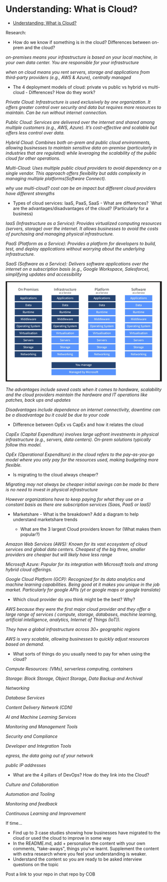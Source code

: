 # Understanding: What is Cloud?

- [Understanding: What is Cloud?](#understanding-what-is-cloud)


Research: 

- How do we know if something is in the cloud? Differences between on-prem and the cloud? 
  
*on-premises means your infrastructure is based on your local machine, in your own data center. You are responsible for your infrastructure*

*when on cloud means you rent servers, storage and applications from third-party providers (e.g., AWS & Azure), centrally managed*



- The 4 deployment models of cloud: private vs public vs hybrid vs multi-cloud - Differences? How do they work? 


*Private Cloud: Infrastructure is used exclusively by one organization. It offers greater control over security and data but requires more resources to maintain. Can be run without internet connection.*

*Public Cloud: Services are delivered over the internet and shared among multiple customers (e.g., AWS, Azure). It’s cost-effective and scalable but offers less control over data.*

*Hybrid Cloud: Combines both on-prem and public cloud environments, allowing businesses to maintain sensitive data on-premise (particularly in industries that are regulated) while leveraging the scalability of the public cloud for other operations.*



*Multi-Cloud: Uses multiple public cloud providers to avoid dependency on a single vendor. This approach offers flexibility but adds complexity in managing multiple platforms​(Software Connect).*

*why use multi-cloud? cost can be an impact but different cloud providers have different strengths* 

- Types of cloud services: IaaS, PaaS, SaaS - What are differences? 
`What are the advantages/disadvantages of the cloud? (Particularly for a business) 

*IaaS (Infrastructure as a Service): Provides virtualized computing resources (servers, storage) over the internet. It allows businesses to avoid the costs of purchasing and managing physical infrastructure.*

*PaaS (Platform as a Service): Provides a platform for developers to build, test, and deploy applications without worrying about the underlying infrastructure.*

*SaaS (Software as a Service): Delivers software applications over the internet on a subscription basis (e.g., Google Workspace, Salesforce), simplifying updates and accessibility*

![alt text](image-1.png)

*The advantages include saved costs when it comes to hardware, scalability and the cloud providers maintain the hardware and IT operations like patches, back ups and updates*

*Disadvantages include dependence on internet connectivity, downtime can be a disadvantage bu it could be due to your code*

  - Difference between OpEx vs CapEx and how it relates the cloud 
  
*CapEx (Capital Expenditure) involves large upfront investments in physical infrastructure (e.g., servers, data centers). On-prem solutions typically follow this model.*

*OpEx (Operational Expenditure) in the cloud refers to the pay-as-you-go model where you only pay for the resources used, making budgeting more flexible.*


  - Is migrating to the cloud always cheaper? 

*Migrating may not always be cheaper*
*initial savings can be made bc there is no need to invest in physical infrastructure*

*However organizations have to keep paying for what they use on a constant basis as there are subscription services (Saas, PaaS or IaaS)*

- Marketshare - What is the breakdown? Add a diagram to help understand marketshare trends 


  - What are the 3 largest Cloud providers known for (What makes them popular?) 

*Amazon Web Services (AWS): Known for its vast ecosystem of cloud services and global data centers. Cheapest of the big three, smaller providers are cheaper but will likely have less range*

*Microsoft Azure: Popular for its integration with Microsoft tools and strong hybrid cloud offerings.*

*Google Cloud Platform (GCP): Recognized for its data analytics and machine learning capabilities​. Being good at it makes you unique in the job market. Particularly for google APIs (yt or google maps or google translate)*

- Which cloud provider do you think might be the best? Why? 
  
*AWS because they were the first major cloud provider and they offer a large range of services ( compute, storage, databases, machine learning, artificial intelligence, analytics, Internet of Things (IoT)).*

*They have a global infrastructure across 30+ geographic regions*

*AWS is very scalable,  allowing businesses to quickly adjust resources based on demand.* 

- What sorts of things do you usually need to pay for when using the cloud? 

*Compute Resources: (VMs), serverless computing, containers*

*Storage: Block Storage, Object Storage, Data Backup and Archival*

*Networking*

*Database Services*

*Content Delivery Network (CDN)*

*AI and Machine Learning Services*

*Monitoring and Management Tools*

*Security and Compliance*

*Developer and Integration Tools*

*egress, the data going out of your network*

*public IP addresses*


- What are the 4 pillars of DevOps? How do they link into the Cloud? 

*Culture and Collaboration*

*Automation and Tooling*

*Monitoring and feedback*

*Continuous Learning and Improvement*

If time... 

- Find up to 3 case studies showing how businesses have migrated to the cloud or used the cloud to improve in some way 
- In the README.md, add + personalise the content with your own comments, "take-aways", things you've learnt. Supplement the content with extra research where you feel your understanding is weaker. 
- Understand the content so you are ready to be asked interview questions on the topic 

 

Post a link to your repo in chat repo by COB

 

